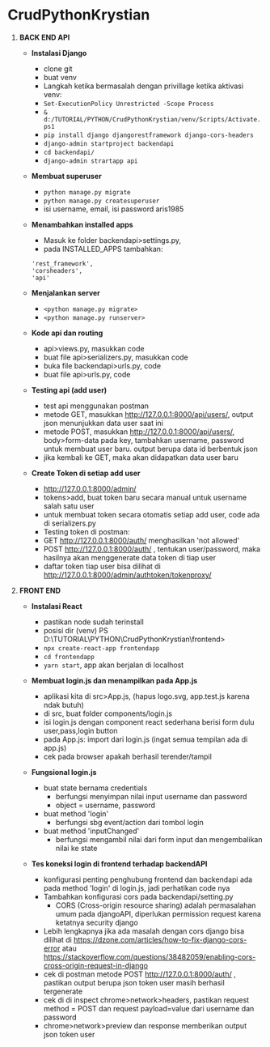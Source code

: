 # CrudPythonKrystian
1. **BACK END API**
    - **Instalasi Django**
        - clone git
        - buat venv
        - Langkah ketika bermasalah dengan privillage ketika aktivasi venv:
        - `Set-ExecutionPolicy Unrestricted -Scope Process`
        - `& d:/TUTORIAL/PYTHON/CrudPythonKrystian/venv/Scripts/Activate.ps1`
        - `pip install django djangorestframework django-cors-headers`
        - `django-admin startproject backendapi`
        - `cd backendapi/`
        - `django-admin strartapp api`

    - **Membuat superuser**
        - `python manage.py migrate`
        - `python manage.py createsuperuser`
        - isi username, email, isi password aris1985

    - **Menambahkan installed apps**
        - Masuk ke folder backendapi>settings.py,
        - pada INSTALLED_APPS tambahkan:
        ```
        'rest_framework',
        'corsheaders',
        'api'
        ```

    - **Menjalankan server**
        - `<python manage.py migrate>`
        - `<python manage.py runserver>`

    - **Kode api dan routing**
        - api>views.py, masukkan code
        - buat file api>serializers.py, masukkan code
        - buka file backendapi>urls.py, code
        - buat file api>urls.py, code

    - **Testing api (add user)**
        - test api menggunakan postman
        - metode GET, masukkan http://127.0.0.1:8000/api/users/,
        output json menunjukkan data user saat ini
        - metode POST, masukkan http://127.0.0.1:8000/api/users/, body>form-data
        pada key, tambahkan username, password untuk membuat user baru.
        output berupa data id berbentuk json
        - jika kembali ke GET, maka akan didapatkan data user baru

    - **Create Token di setiap add user**
        - http://127.0.0.1:8000/admin/
        - tokens>add, buat token baru secara manual untuk username salah satu user
        - untuk membuat token secara otomatis setiap add user, code ada di serializers.py
        - Testing token di postman:
        - GET http://127.0.0.1:8000/auth/ menghasilkan 'not allowed'
        - POST http://127.0.0.1:8000/auth/ , tentukan user/password, maka hasilnya akan menggenerate data token di tiap user
        - daftar token tiap user bisa dilihat di http://127.0.0.1:8000/admin/authtoken/tokenproxy/

2. **FRONT END**
    - **Instalasi React**
        - pastikan node sudah terinstall
        - posisi dir (venv) PS D:\TUTORIAL\PYTHON\CrudPythonKrystian\frontend>
        - `npx create-react-app frontendapp`
        - `cd frontendapp`
        - `yarn start`, app akan berjalan di localhost
    
    - **Membuat login.js dan menampilkan pada App.js**
        - aplikasi kita di src>App.js, (hapus logo.svg, app.test.js karena ndak butuh)
        - di src, buat folder components/login.js
        - isi login.js dengan component react <Login> sederhana berisi form dulu user,pass,login button
        - pada App.js: import <Login> dari login.js (ingat semua tempilan ada di app.js)
        - cek pada browser apakah berhasil terender/tampil

    - **Fungsional login.js**
        - buat state bernama credentials
            - berfungsi menyimpan nilai input username dan password
            - object = username, password
        - buat method 'login'
            - berfungsi sbg event/action dari tombol login
        - buat method 'inputChanged'
            - berfungsi mengambil nilai dari form input dan mengembalikan nilai ke state 

    - **Tes koneksi login di frontend terhadap backendAPI**
        - konfigurasi penting penghubung frontend dan backendapi ada pada method 'login' di login.js, jadi perhatikan code nya
        - Tambahkan konfigurasi cors pada backendapi/setting.py
            - CORS (Cross-origin resource sharing) adalah permasalahan umum pada djangoAPI, diperlukan permission request karena ketatnya security django
        - Lebih lengkapnya jika ada masalah dengan cors django bisa dilihat di https://dzone.com/articles/how-to-fix-django-cors-error atau https://stackoverflow.com/questions/38482059/enabling-cors-cross-origin-request-in-django
        - cek di postman metode POST http://127.0.0.1:8000/auth/ , pastikan output berupa json token user masih berhasil tergenerate
        - cek di di inspect chrome>network>headers, pastikan request method = POST dan request payload=value dari username dan password
        - chrome>network>preview dan response memberikan output json token user


            
